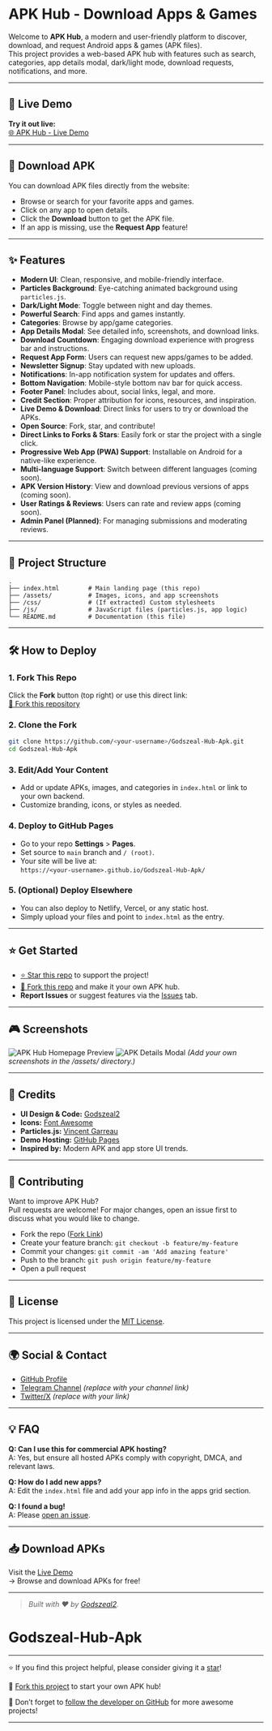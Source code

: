 # APK Hub - Download Apps & Games

Welcome to **APK Hub**, a modern and user-friendly platform to discover, download, and request Android apps & games (APK files).  
This project provides a web-based APK hub with features such as search, categories, app details modal, dark/light mode, download requests, notifications, and more.

---

## 🚀 Live Demo

**Try it out live:**  
[🌐 APK Hub - Live Demo](https://godszeal2.github.io/Godszeal-Hub-Apk/)

---

## 📱 Download APK

You can download APK files directly from the website:

- Browse or search for your favorite apps and games.
- Click on any app to open details.
- Click the **Download** button to get the APK file.
- If an app is missing, use the **Request App** feature!

---

## ✨ Features

- **Modern UI**: Clean, responsive, and mobile-friendly interface.
- **Particles Background**: Eye-catching animated background using `particles.js`.
- **Dark/Light Mode**: Toggle between night and day themes.
- **Powerful Search**: Find apps and games instantly.
- **Categories**: Browse by app/game categories.
- **App Details Modal**: See detailed info, screenshots, and download links.
- **Download Countdown**: Engaging download experience with progress bar and instructions.
- **Request App Form**: Users can request new apps/games to be added.
- **Newsletter Signup**: Stay updated with new uploads.
- **Notifications**: In-app notification system for updates and offers.
- **Bottom Navigation**: Mobile-style bottom nav bar for quick access.
- **Footer Panel**: Includes about, social links, legal, and more.
- **Credit Section**: Proper attribution for icons, resources, and inspiration.
- **Live Demo & Download**: Direct links for users to try or download the APKs.
- **Open Source**: Fork, star, and contribute!
- **Direct Links to Forks & Stars**: Easily fork or star the project with a single click.
- **Progressive Web App (PWA) Support**: Installable on Android for a native-like experience.
- **Multi-language Support**: Switch between different languages (coming soon).
- **APK Version History**: View and download previous versions of apps (coming soon).
- **User Ratings & Reviews**: Users can rate and review apps (coming soon).
- **Admin Panel (Planned)**: For managing submissions and moderating reviews.

---

## 📂 Project Structure

```
.
├── index.html        # Main landing page (this repo)
├── /assets/          # Images, icons, and app screenshots
├── /css/             # (If extracted) Custom stylesheets
├── /js/              # JavaScript files (particles.js, app logic)
└── README.md         # Documentation (this file)
```

---

## 🛠️ How to Deploy

### 1. **Fork This Repo**

Click the **Fork** button (top right) or use this direct link:  
[🍴 Fork this repository](https://github.com/Godszeal2/Godszeal-Hub-Apk/fork)

### 2. **Clone the Fork**

```bash
git clone https://github.com/<your-username>/Godszeal-Hub-Apk.git
cd Godszeal-Hub-Apk
```

### 3. **Edit/Add Your Content**

- Add or update APKs, images, and categories in `index.html` or link to your own backend.
- Customize branding, icons, or styles as needed.

### 4. **Deploy to GitHub Pages**

- Go to your repo **Settings** > **Pages**.
- Set source to `main` branch and `/ (root)`.
- Your site will be live at:  
  `https://<your-username>.github.io/Godszeal-Hub-Apk/`

### 5. **(Optional) Deploy Elsewhere**

- You can also deploy to Netlify, Vercel, or any static host.  
- Simply upload your files and point to `index.html` as the entry.

---

## ⭐ Get Started

- [⭐ Star this repo](https://github.com/Godszeal2/Godszeal-Hub-Apk/stargazers) to support the project!
- [🍴 Fork this repo](https://github.com/Godszeal2/Godszeal-Hub-Apk/fork) and make it your own APK hub.
- **Report Issues** or suggest features via the [Issues](https://github.com/Godszeal2/Godszeal-Hub-Apk/issues) tab.

---

## 🎮 Screenshots

![APK Hub Homepage Preview](assets/screenshot1.png)
![APK Details Modal](assets/screenshot2.png)
*(Add your own screenshots in the /assets/ directory.)*

---

## 📝 Credits

- **UI Design & Code:** [Godszeal2](https://github.com/Godszeal2)
- **Icons:** [Font Awesome](https://fontawesome.com/)
- **Particles.js:** [Vincent Garreau](https://vincentgarreau.com/particles.js/)
- **Demo Hosting:** [GitHub Pages](https://pages.github.com/)
- **Inspired by:** Modern APK and app store UI trends.

---

## 🤝 Contributing

Want to improve APK Hub?  
Pull requests are welcome! For major changes, open an issue first to discuss what you would like to change.

- Fork the repo ([Fork Link](https://github.com/Godszeal2/Godszeal-Hub-Apk/fork))
- Create your feature branch: `git checkout -b feature/my-feature`
- Commit your changes: `git commit -am 'Add amazing feature'`
- Push to the branch: `git push origin feature/my-feature`
- Open a pull request

---

## 📖 License

This project is licensed under the [MIT License](LICENSE).

---

## 🌍 Social & Contact

- [GitHub Profile](https://github.com/Godszeal2)
- [Telegram Channel](https://t.me/aitoolshub01) *(replace with your channel link)*
- [Twitter/X](https://twitter.com/yourprofile) *(replace with your link)*

---

## 💡 FAQ

**Q: Can I use this for commercial APK hosting?**  
A: Yes, but ensure all hosted APKs comply with copyright, DMCA, and relevant laws.

**Q: How do I add new apps?**  
A: Edit the `index.html` file and add your app info in the apps grid section.

**Q: I found a bug!**  
A: Please [open an issue](https://github.com/Godszeal2/Godszeal-Hub-Apk/issues).

---

## 📥 Download APKs

Visit the [Live Demo](https://godszeal2.github.io/Godszeal-Hub-Apk/)  
→ Browse and download APKs for free!

---

> _Built with ❤️ by [Godszeal2](https://github.com/Godszeal2)._


# Godszeal-Hub-Apk

---

⭐ If you find this project helpful, please consider giving it a [star](https://github.com/Godszeal2/Godszeal-Hub-Apk/stargazers)!

🍴 [Fork this project](https://github.com/Godszeal2/Godszeal-Hub-Apk/fork) to start your own APK hub!

👤 Don’t forget to [follow the developer on GitHub](https://github.com/Godszeal2) for more awesome projects!

---

